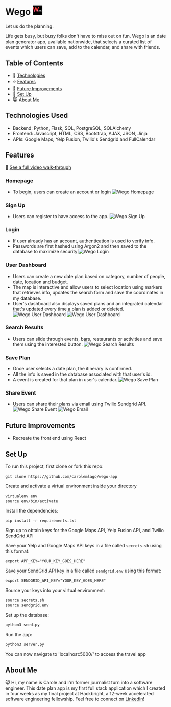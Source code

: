 # Wego <img src="static/img/wego-black-logo.png" width="30">
Let us do the planning.

Life gets busy, but busy folks don't have to miss out on fun. Wego is an date plan generator app, available nationwide, that selects a curated list of events which users can save, add to the calendar, and share with friends.
## Table of Contents
* 🤖 [Technologies](#technologies-used)
* ⭐ [Features](#features)
* 🚀 [Future Improvements](#future-improvements)
* 📖 [Set Up](#set-up)
* 😸 [About Me](#about-me)
## Technologies Used
* Backend: Python, Flask, SQL, PostgreSQL, SQLAlchemy
* Frontend: Javascript, HTML, CSS, Bootstrap, AJAX, JSON, Jinja
* APIs: Google Maps, Yelp Fusion, Twilio's Sendgrid and FullCalendar
## Features
🎥 [See a full video walk-through](soon)

### Homepage
* To begin, users can create an account or login
![Wego Homepage](/static/screenshots/homepage.png)

### Sign Up
* Users can register to have access to the app.
![Wego Sign Up](/static/screenshots/signup.png)

### Login
* If user already has an account, authentication is used to verify info.
* Passwords are first hashed using Argon2 and then saved to the database to maximize security
![Wego Login](/static/screenshots/login.png)

### User Dashboard
* Users can create a new date plan based on category, number of people, date, location and budget.
* The map is interactive and allow users to select location using markers that retrieves info, updates the search form and save the coordinates in my database.
* User's dashboard also displays saved plans and an integrated calendar that's updated every time a plan is added or deleted.
![Wego User Dashboard](/static/screenshots/user-profile1.png)
![Wego User Dashboard](/static/screenshots/user-profile2.png)

### Search Results 
* Users can slide through events, bars, restaurants or activities and save them using the interested button.
![Wego Search Results](/static/screenshots/search-results.png)

### Save Plan
* Once user selects a date plan, the itinerary is confirmed.
* All the info is saved in the database associated with that user's id.
* A event is created for that plan in user's calendar.
![Wego Save Plan](/static/screenshots/save-plan.png)

### Share Event
* Users can share their plans via email using Twilio Sendgrid API.
![Wego Share Event](/static/screenshots/modal-share.png)
![Wego Email](/static/screenshots/email.png)

## Future Improvements
* Recreate the front end using React

## Set Up
To run this project, first clone or fork this repo:
```
git clone https://github.com/carolemlago/wego-app
```
Create and activate a virtual environment inside your directory
```
virtualenv env
source env/bin/activate
```
Install the dependencies:
```
pip install -r requirements.txt
```
Sign up to obtain keys for the Google Maps API, Yelp Fusion API, and Twilio SendGrid API

Save your Yelp and Google Maps API keys in a file called `secrets.sh` using this format:
```
export APP_KEY="YOUR_KEY_GOES_HERE"
```
Save your SendGrid API key in a file called `sendgrid.env` using this format:
```
export SENDGRID_API_KEY="YOUR_KEY_GOES_HERE"
```
Source your keys into your virtual environment:
```
source secrets.sh
source sendgrid.env
```
Set up the database:
```
python3 seed.py
```
Run the app:
```
python3 server.py
```
You can now navigate to 'localhost:5000/' to access the travel app

## About Me
😸 Hi, my name is Carole and I'm former journalist turn into a software engineer. This date plan app is my first full stack application which I created in four weeks as my final project at Hackbright, a 12-week accelerated software engineering fellowship. Feel free to connect on [LinkedIn](https://www.linkedin.com/in/carolelago/)!
